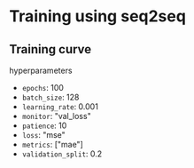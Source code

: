 # Training using seq2seq

## Training curve
hyperparameters
- `epochs`: 100
- `batch_size`: 128
- `learning_rate`: 0.001
- `monitor`: "val_loss"
- `patience`: 10
- `loss`: "mse"
- `metrics`: ["mae"]
- `validation_split`: 0.2
